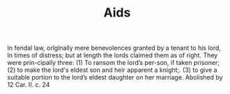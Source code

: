 ---
title: Aids
letter: A
permalink: "/definitions/bld-aids.html"
body: 'In fendal law, orlglnally mere benevolences granted by a tenant to his lord,
  In times of distress; but at length the lords claimed them as of right. They were
  prin-cipally three: (1) To ransom the lord’s per-son, if taken prisoner; (2) to
  make the lord''s eldest son and heir apparent a knight;. (3) to give a suitable
  portion to the lord’s eldest daughter on her marriage. Abolished by 12 Car. II.
  c. 24'
published_at: '2018-07-07'
source: Black's Law Dictionary 2nd Ed (1910)
layout: post
---